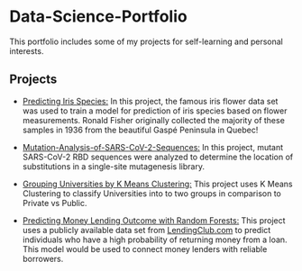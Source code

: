 # Data-Science-Portfolio
This portfolio includes some of my projects for self-learning and personal interests.

## Projects

- [Predicting Iris Species:](https://github.com/Liaotimo/Data-Science-Portfolio/blob/main/Gaspe%20Iris%20Classification%20Project/Iris%20Support%20Vector%20Machines%20Project.ipynb)
In this project, the famous iris flower data set was used to train a model for prediction of iris species based on flower measurements. Ronald Fisher originally collected the majority of these samples in 1936 from the beautiful Gaspé Peninsula in Quebec!

- [Mutation-Analysis-of-SARS-CoV-2-Sequences:](https://github.com/Liaotimo/Data-Science-Portfolio/blob/main/SARS-COV-2%20RBD%20Mutation%20Analysis/SARS-CoV-2%20RBD%20Sequence%20Analysis.ipynb)
In this project, mutant SARS-CoV-2 RBD sequences were analyzed to determine the location of substitutions in a single-site mutagenesis library.
 
- [Grouping Universities by K Means Clustering:](https://github.com/Liaotimo/Universities-Grouping-K-Means-Clustering-Project/blob/main/K%20Means%20Clustering%20Project.ipynb)
This project uses K Means Clustering to classify Universities into to two groups in comparison to Private vs Public.

- [Predicting Money Lending Outcome with Random Forests:](https://github.com/Liaotimo/Data-Science-Portfolio/blob/main/Lending%20Club%20Money%20Loan%20Prediction/Lending%20Club%20Decision%20Trees%20and%20Random%20Forest%20Project.ipynb)
This project uses a publicly available data set from [LendingClub.com](https://www.lendingclub.com/info/download-data.action) to predict individuals who have a high probability of returning money from a loan. This model would be used to connect money lenders with reliable borrowers.
